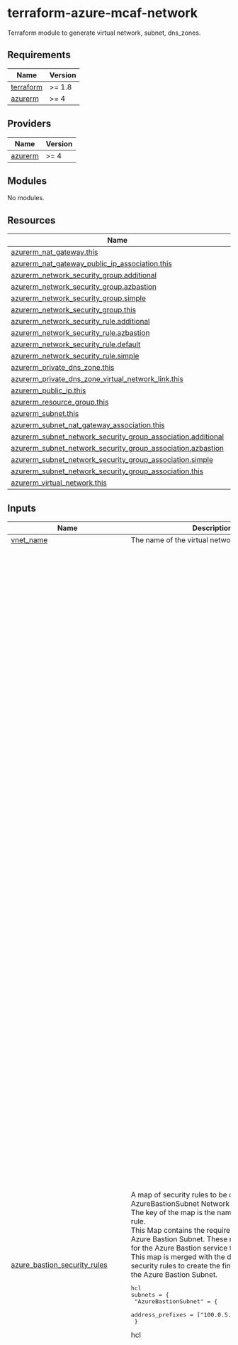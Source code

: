 # terraform-azure-mcaf-network
Terraform module to generate virtual network, subnet, dns_zones.

<!-- BEGIN_TF_DOCS -->
## Requirements

| Name | Version |
|------|---------|
| <a name="requirement_terraform"></a> [terraform](#requirement\_terraform) | >= 1.8 |
| <a name="requirement_azurerm"></a> [azurerm](#requirement\_azurerm) | >= 4 |

## Providers

| Name | Version |
|------|---------|
| <a name="provider_azurerm"></a> [azurerm](#provider\_azurerm) | >= 4 |

## Modules

No modules.

## Resources

| Name | Type |
|------|------|
| [azurerm_nat_gateway.this](https://registry.terraform.io/providers/hashicorp/azurerm/latest/docs/resources/nat_gateway) | resource |
| [azurerm_nat_gateway_public_ip_association.this](https://registry.terraform.io/providers/hashicorp/azurerm/latest/docs/resources/nat_gateway_public_ip_association) | resource |
| [azurerm_network_security_group.additional](https://registry.terraform.io/providers/hashicorp/azurerm/latest/docs/resources/network_security_group) | resource |
| [azurerm_network_security_group.azbastion](https://registry.terraform.io/providers/hashicorp/azurerm/latest/docs/resources/network_security_group) | resource |
| [azurerm_network_security_group.simple](https://registry.terraform.io/providers/hashicorp/azurerm/latest/docs/resources/network_security_group) | resource |
| [azurerm_network_security_group.this](https://registry.terraform.io/providers/hashicorp/azurerm/latest/docs/resources/network_security_group) | resource |
| [azurerm_network_security_rule.additional](https://registry.terraform.io/providers/hashicorp/azurerm/latest/docs/resources/network_security_rule) | resource |
| [azurerm_network_security_rule.azbastion](https://registry.terraform.io/providers/hashicorp/azurerm/latest/docs/resources/network_security_rule) | resource |
| [azurerm_network_security_rule.default](https://registry.terraform.io/providers/hashicorp/azurerm/latest/docs/resources/network_security_rule) | resource |
| [azurerm_network_security_rule.simple](https://registry.terraform.io/providers/hashicorp/azurerm/latest/docs/resources/network_security_rule) | resource |
| [azurerm_private_dns_zone.this](https://registry.terraform.io/providers/hashicorp/azurerm/latest/docs/resources/private_dns_zone) | resource |
| [azurerm_private_dns_zone_virtual_network_link.this](https://registry.terraform.io/providers/hashicorp/azurerm/latest/docs/resources/private_dns_zone_virtual_network_link) | resource |
| [azurerm_public_ip.this](https://registry.terraform.io/providers/hashicorp/azurerm/latest/docs/resources/public_ip) | resource |
| [azurerm_resource_group.this](https://registry.terraform.io/providers/hashicorp/azurerm/latest/docs/resources/resource_group) | resource |
| [azurerm_subnet.this](https://registry.terraform.io/providers/hashicorp/azurerm/latest/docs/resources/subnet) | resource |
| [azurerm_subnet_nat_gateway_association.this](https://registry.terraform.io/providers/hashicorp/azurerm/latest/docs/resources/subnet_nat_gateway_association) | resource |
| [azurerm_subnet_network_security_group_association.additional](https://registry.terraform.io/providers/hashicorp/azurerm/latest/docs/resources/subnet_network_security_group_association) | resource |
| [azurerm_subnet_network_security_group_association.azbastion](https://registry.terraform.io/providers/hashicorp/azurerm/latest/docs/resources/subnet_network_security_group_association) | resource |
| [azurerm_subnet_network_security_group_association.simple](https://registry.terraform.io/providers/hashicorp/azurerm/latest/docs/resources/subnet_network_security_group_association) | resource |
| [azurerm_subnet_network_security_group_association.this](https://registry.terraform.io/providers/hashicorp/azurerm/latest/docs/resources/subnet_network_security_group_association) | resource |
| [azurerm_virtual_network.this](https://registry.terraform.io/providers/hashicorp/azurerm/latest/docs/resources/virtual_network) | resource |

## Inputs

| Name | Description | Type | Default | Required |
|------|-------------|------|---------|:--------:|
| <a name="input_vnet_name"></a> [vnet\_name](#input\_vnet\_name) | The name of the virtual network. | `string` | n/a | yes |
| <a name="input_azure_bastion_security_rules"></a> [azure\_bastion\_security\_rules](#input\_azure\_bastion\_security\_rules) | A map of security rules to be created in the AzureBastionSubnet Network Security Group. The key of the map is the name of the security rule.<br/>  This Map contains the required rules for the Azure Bastion Subnet. These rules are required for the Azure Bastion service to work properly.<br/>  This map is merged with the default rules and security rules to create the final set of rules for the Azure Bastion Subnet.<pre>hcl<br/>subnets = {<br/>  "AzureBastionSubnet" = {<br/>    address_prefixes                = ["100.0.5.0/24"]<br/>  }</pre>hcl | <pre>map(object({<br/>    name                                       = string<br/>    access                                     = string<br/>    direction                                  = string<br/>    priority                                   = number<br/>    protocol                                   = string<br/>    description                                = optional(string)<br/>    destination_address_prefix                 = optional(string, null)<br/>    destination_address_prefixes               = optional(set(string), null)<br/>    destination_application_security_group_ids = optional(set(string), null)<br/>    destination_port_range                     = optional(string, null)<br/>    destination_port_ranges                    = optional(set(string), null)<br/>    source_address_prefix                      = optional(string, null)<br/>    source_address_prefixes                    = optional(set(string), null)<br/>    source_application_security_group_ids      = optional(set(string), null)<br/>    source_port_range                          = optional(string, null)<br/>    source_port_ranges                         = optional(set(string), null)<br/>    timeouts = optional(object({<br/>      create = optional(string, "30")<br/>      delete = optional(string, "30")<br/>      read   = optional(string, "5")<br/>      update = optional(string, "30")<br/>    }))<br/>  }))</pre> | <pre>{<br/>  "Allow-DataPlane-in-from-VirtualNetwork": {<br/>    "access": "Allow",<br/>    "description": "Allow DataPlane traffic from the VirtualNetwork",<br/>    "destination_address_prefix": "VirtualNetwork",<br/>    "destination_port_range": "8080",<br/>    "direction": "Inbound",<br/>    "name": "Allow-DataPlane-in-from-VirtualNetwork",<br/>    "priority": 4042,<br/>    "protocol": "Tcp",<br/>    "source_address_prefix": "VirtualNetwork",<br/>    "source_port_range": "*"<br/>  },<br/>  "Allow-DataPlane-in-from-VirtualNetwork-5701": {<br/>    "access": "Allow",<br/>    "description": "Allow DataPlane traffic from the VirtualNetwork on port 5701",<br/>    "destination_address_prefix": "VirtualNetwork",<br/>    "destination_port_range": "5701",<br/>    "direction": "Inbound",<br/>    "name": "Allow-DataPlane-in-from-VirtualNetwork-5701",<br/>    "priority": 4043,<br/>    "protocol": "Tcp",<br/>    "source_address_prefix": "VirtualNetwork",<br/>    "source_port_range": "*"<br/>  },<br/>  "Allow-DataPlane-out-to-VirtualNetwork-5701": {<br/>    "access": "Allow",<br/>    "description": "Allow DataPlane traffic to the VirtualNetwork on port 5701",<br/>    "destination_address_prefix": "VirtualNetwork",<br/>    "destination_port_range": "5701",<br/>    "direction": "Outbound",<br/>    "name": "Allow-DataPlane-out-to-VirtualNetwork-5701",<br/>    "priority": 4043,<br/>    "protocol": "Tcp",<br/>    "source_address_prefix": "*",<br/>    "source_port_range": "*"<br/>  },<br/>  "Allow-DataPlane-out-to-VirtualNetwork-8080": {<br/>    "access": "Allow",<br/>    "description": "Allow DataPlane traffic to the VirtualNetwork on port 8080",<br/>    "destination_address_prefix": "VirtualNetwork",<br/>    "destination_port_range": "8080",<br/>    "direction": "Outbound",<br/>    "name": "Allow-DataPlane-out-to-VirtualNetwork-8080",<br/>    "priority": 4042,<br/>    "protocol": "Tcp",<br/>    "source_address_prefix": "*",<br/>    "source_port_range": "*"<br/>  },<br/>  "Allow-Http-out-to-Internet": {<br/>    "access": "Allow",<br/>    "description": "Allow HTTP traffic to the Internet",<br/>    "destination_address_prefix": "Internet",<br/>    "destination_port_range": "80",<br/>    "direction": "Outbound",<br/>    "name": "Allow-Http-out-to-Internet",<br/>    "priority": 4045,<br/>    "protocol": "Tcp",<br/>    "source_address_prefix": "*",<br/>    "source_port_range": "*"<br/>  },<br/>  "Allow-Https-in-from-AzureLoadBalancer": {<br/>    "access": "Allow",<br/>    "description": "Allow HTTPS traffic from the AzureLoadBalancer",<br/>    "destination_address_prefix": "*",<br/>    "destination_port_range": "443",<br/>    "direction": "Inbound",<br/>    "name": "Allow-Https-in-from-AzureLoadBalancer",<br/>    "priority": 4044,<br/>    "protocol": "Tcp",<br/>    "source_address_prefix": "AzureLoadBalancer",<br/>    "source_port_range": "*"<br/>  },<br/>  "Allow-Https-in-from-GatewayManager": {<br/>    "access": "Allow",<br/>    "description": "Allow HTTPS traffic from the GatewayManager",<br/>    "destination_address_prefix": "*",<br/>    "destination_port_range": "443",<br/>    "direction": "Inbound",<br/>    "name": "Allow-Https-in-from-GatewayManager",<br/>    "priority": 4041,<br/>    "protocol": "Tcp",<br/>    "source_address_prefix": "GatewayManager",<br/>    "source_port_range": "*"<br/>  },<br/>  "Allow-Https-in-from-Internet": {<br/>    "access": "Allow",<br/>    "description": "Allow HTTPS traffic from the Internet",<br/>    "destination_address_prefix": "*",<br/>    "destination_port_range": "443",<br/>    "direction": "Inbound",<br/>    "name": "Allow-Https-in-from-Internet",<br/>    "priority": 4040,<br/>    "protocol": "Tcp",<br/>    "source_address_prefix": null,<br/>    "source_address_prefixes": null,<br/>    "source_port_range": "*"<br/>  },<br/>  "Allow-Https-out-to-AzureCloud": {<br/>    "access": "Allow",<br/>    "description": "Allow HTTPS traffic to the AzureCloud",<br/>    "destination_address_prefix": "AzureCloud",<br/>    "destination_port_range": "443",<br/>    "direction": "Outbound",<br/>    "name": "Allow-Https-out-to-AzureCloud",<br/>    "priority": 4044,<br/>    "protocol": "Tcp",<br/>    "source_address_prefix": "*",<br/>    "source_port_range": "*"<br/>  },<br/>  "Allow-Rdp-out-to-VirtualNetwork": {<br/>    "access": "Allow",<br/>    "description": "Allow RDP traffic to the VirtualNetwork",<br/>    "destination_address_prefix": "VirtualNetwork",<br/>    "destination_port_range": "3389",<br/>    "direction": "Outbound",<br/>    "name": "Allow-Rdp-out-to-VirtualNetwork",<br/>    "priority": 4040,<br/>    "protocol": "Tcp",<br/>    "source_address_prefix": "*",<br/>    "source_port_range": "*"<br/>  },<br/>  "Allow-Ssh-out-to-VirtualNetwork": {<br/>    "access": "Allow",<br/>    "description": "Allow SSH traffic to the VirtualNetwork",<br/>    "destination_address_prefix": "VirtualNetwork",<br/>    "destination_port_range": "22",<br/>    "direction": "Outbound",<br/>    "name": "Allow-Ssh-out-to-VirtualNetwork",<br/>    "priority": 4041,<br/>    "protocol": "Tcp",<br/>    "source_address_prefix": "*",<br/>    "source_port_range": "*"<br/>  }<br/>}</pre> | no |
| <a name="input_azure_bastion_source_ip_prefixes"></a> [azure\_bastion\_source\_ip\_prefixes](#input\_azure\_bastion\_source\_ip\_prefixes) | The source IP prefixes that can access the Azure Bastion service, recommendation is not to use the default! | `set(string)` | <pre>[<br/>  "0.0.0.0/0"<br/>]</pre> | no |
| <a name="input_default_rules"></a> [default\_rules](#input\_default\_rules) | A map of default security rules to be created in **every** Network Security Group, except if you specificy "network\_security\_group\_config -> Azure default" in the subnet configuration.<br/>  but of course, you can override these defaults by specifying the same rule in a new `default_rules` map.<br/>  This map is merged with the security rules map to create the final set of rules for the Network Security Group.<pre>hcl<br/>subnets = {<br/>  "ToolingSubnet" = {<br/>    address_prefixes                = ["100.0.3.0/24"]<br/>    default_outbound_access_enabled = false<br/>    create_network_security_group   = true<br/>    network_security_group_config = {<br/>      azure_default = true<br/>    }<br/>  }</pre>hcl | <pre>map(object({<br/>    name                                       = string<br/>    access                                     = string<br/>    direction                                  = string<br/>    priority                                   = number<br/>    protocol                                   = string<br/>    description                                = optional(string)<br/>    destination_address_prefix                 = optional(string, null)<br/>    destination_address_prefixes               = optional(set(string), null)<br/>    destination_application_security_group_ids = optional(set(string), null)<br/>    destination_port_range                     = optional(string, null)<br/>    destination_port_ranges                    = optional(set(string), null)<br/>    source_address_prefix                      = optional(string, null)<br/>    source_address_prefixes                    = optional(set(string), null)<br/>    source_application_security_group_ids      = optional(set(string), null)<br/>    source_port_range                          = optional(string, null)<br/>    source_port_ranges                         = optional(set(string), null)<br/>    timeouts = optional(object({<br/>      create = optional(string, "30")<br/>      delete = optional(string, "30")<br/>      read   = optional(string, "5")<br/>      update = optional(string, "30")<br/>    }))<br/>  }))</pre> | <pre>{<br/>  "Allow-Http-out-to-vnets": {<br/>    "access": "Allow",<br/>    "description": "Allow HTTP(S) traffic to VNets",<br/>    "destination_address_prefix": "VirtualNetwork",<br/>    "destination_port_ranges": [<br/>      "80",<br/>      "443"<br/>    ],<br/>    "direction": "Outbound",<br/>    "name": "Allow-Http-out-to-vnets",<br/>    "priority": 4095,<br/>    "protocol": "Tcp",<br/>    "source_address_prefix": "VirtualNetwork",<br/>    "source_port_range": "*"<br/>  },<br/>  "Allow-Https-in-from-vnets": {<br/>    "access": "Allow",<br/>    "description": "Allow HTTPS traffic from VNets",<br/>    "destination_address_prefix": "VirtualNetwork",<br/>    "destination_port_range": "443",<br/>    "direction": "Inbound",<br/>    "name": "Allow-Https-in-from-vnets",<br/>    "priority": 4095,<br/>    "protocol": "Tcp",<br/>    "source_address_prefix": "VirtualNetwork",<br/>    "source_port_range": "*"<br/>  },<br/>  "Deny-Any-Any-Any-In": {<br/>    "access": "Deny",<br/>    "description": "Deny all inbound traffic",<br/>    "destination_address_prefix": "*",<br/>    "destination_port_range": "*",<br/>    "direction": "Inbound",<br/>    "name": "Deny-Any-Any-Any-In",<br/>    "priority": 4096,<br/>    "protocol": "*",<br/>    "source_address_prefix": "*",<br/>    "source_port_range": "*"<br/>  },<br/>  "Deny-Any-Any-Any-Out": {<br/>    "access": "Deny",<br/>    "description": "Deny all outbound traffic",<br/>    "destination_address_prefix": "*",<br/>    "destination_port_range": "*",<br/>    "direction": "Outbound",<br/>    "name": "Deny-Any-Any-Any-Out",<br/>    "priority": 4096,<br/>    "protocol": "*",<br/>    "source_address_prefix": "*",<br/>    "source_port_range": "*"<br/>  }<br/>}</pre> | no |
| <a name="input_natgateway"></a> [natgateway](#input\_natgateway) | This object describes the public IP configuration when creating Nat Gateway's with a public IP.  If creating more than one public IP, then these values will be used for all public IPs.<br/><br/>- `allocation_method`       = (Required) - Defines the allocation method for this IP address. Possible values are Static or Dynamic.<br/>- `ddos_protection_mode`    = (Optional) - The DDoS protection mode of the public IP. Possible values are Disabled, Enabled, and VirtualNetworkInherited. Defaults to VirtualNetworkInherited.<br/>- `ddos_protection_plan_id` = (Optional) - The ID of DDoS protection plan associated with the public IP. ddos\_protection\_plan\_id can only be set when ddos\_protection\_mode is Enabled<br/>- `domain_name_label`       = (Optional) - Label for the Domain Name. Will be used to make up the FQDN. If a domain name label is specified, an A DNS record is created for the public IP in the Microsoft Azure DNS system.<br/>- `idle_timeout_in_minutes` = (Optional) - Specifies the timeout for the TCP idle connection. The value can be set between 4 and 30 minutes.<br/>- `inherit_tags`            = (Optional) - Defaults to false.  Set this to false if only the tags defined on this resource should be applied. - Future functionality leaving in.<br/>- `ip_version`              = (Optional) - The IP Version to use, IPv6 or IPv4. Changing this forces a new resource to be created. Only static IP address allocation is supported for IPv6.<br/>- `lock_level`              = (Optional) - Set this value to override the resource level lock value.  Possible values are `None`, `CanNotDelete`, and `ReadOnly`.<br/>- `name`                    = (Optional) - The name of the Nat gateway. Changing this forces a new resource to be created.<br/>- `sku`                     = (Optional) - The SKU of the Public IP. Accepted values are Basic and Standard. Defaults to Standard to support zones by default. Changing this forces a new resource to be created. When sku\_tier is set to Global, sku must be set to Standard.<br/>- `sku_tier`                = (Optional) - The SKU tier of the Public IP. Accepted values are Global and Regional. Defaults to Regional<br/>- `zones`                   = (Optional) - A list of zones where this public IP should be deployed. Defaults to no zone. if you prefer, you can set other values for the zones ["1","2","3"]. Changing this forces a new resource to be created.<br/><br/>  Example Inputs:<pre>hcl<br/>  natgateway = {<br/>    name = "my-nat-gw"<br/>  }</pre>hcl | <pre>object({<br/>    name                    = optional(string, null)<br/>    allocation_method       = optional(string, "Static")<br/>    ddos_protection_mode    = optional(string, "VirtualNetworkInherited")<br/>    ddos_protection_plan_id = optional(string, null)<br/>    domain_name_label       = optional(string, null)<br/>    idle_timeout_in_minutes = optional(number, 4)<br/>    inherit_tags            = optional(bool, true)<br/>    ip_version              = optional(string, "IPv4")<br/>    lock_level              = optional(string, null)<br/>    sku                     = optional(string, "Standard")<br/>    sku_tier                = optional(string, "Regional")<br/>    zones                   = optional(list(string))<br/>  })</pre> | `null` | no |
| <a name="input_private_dns"></a> [private\_dns](#input\_private\_dns) | This object describes the private DNS configuration for the virtual network.<br/><br/>- `zone_name`           = (Required) - The name of the private DNS zone.<br/>- `zone_link_enabled`   = (Optional) - Whether to link the private DNS zone to the virtual network. Defaults to true.<br/>- `zone_link_name`      = (Optional) - The name of the private DNS zone link. Changing this forces a new resource to be created.<br/>- `resource_group_name` = (Optional) - The name of the resource group to link the private DNS zone to. Changing this forces a new resource to be created.<br/><br/>  Example Inputs:<pre>hcl<br/>private_dns = {<br/>  "keyvault" = {<br/>    zone_name = "privatelink.vaultcore.azure.net"<br/>  }<br/>  "blob" = {<br/>    zone_name = "privatelink.blob.core.windows.net"<br/>  }<br/>  "azurecr" = {<br/>    zone_name = "privatelink.azurecr.io"<br/>  }<br/>}</pre>hcl | <pre>map(object({<br/>    zone_name           = string<br/>    zone_link_enabled   = optional(bool, true)<br/>    zone_link_name      = optional(string)<br/>    resource_group_name = optional(string)<br/>  }))</pre> | `null` | no |
| <a name="input_public_ip"></a> [public\_ip](#input\_public\_ip) | This object describes the public IP configuration when creating a public IP.<br/>Its is preconfigured by the Nat Gateway.<br/><br/>- `allocation_method` = (Optional) - Defines the allocation method for this IP address. Possible values are Static or Dynamic, default is Static.<br/>- `ip_version`        = (Optional) - The IP Version to use, IPv6 or IPv4. Changing this forces a new resource to be created. Only static IP address allocation is supported for IPv6, Default is IPv4.<br/>- `name`              = (Optional) - The name of the Public IP. Changing this forces a new resource to be created.<br/>- `sku`               = (Optional) - The SKU of the Public IP. Accepted values are Basic and Standard. Defaults to Standard. Changing this forces a new resource to be created.<br/>- `sku_tier`          = (Optional) - The SKU Tier that should be used for the Public IP. Possible values are Regional and Global. Defaults to Regional. Changing this forces a new resource to be created.<br/>- `zones`             = (Optional) - A collection containing the availability zone to allocate the Public IP in. Changing this forces a new resource to be created, Availability Zones are only supported with a Standard SKU and in select regions at this time. Standard SKU Public IP Addresses that do not specify a zone are not zone-redundant by default.<br/>} | <pre>object({<br/>    name              = optional(string, null)<br/>    allocation_method = optional(string, "Static")<br/>    ip_version        = optional(string, "IPv4")<br/>    sku               = optional(string, "Standard")<br/>    sku_tier          = optional(string, "Regional")<br/>    zones             = optional(list(string))<br/>  })</pre> | `{}` | no |
| <a name="input_resource_group"></a> [resource\_group](#input\_resource\_group) | The name of the resource group in which to create the resources. | <pre>object({<br/>    name     = string<br/>    location = string<br/>  })</pre> | <pre>{<br/>  "location": null,<br/>  "name": null<br/>}</pre> | no |
| <a name="input_security_rules"></a> [security\_rules](#input\_security\_rules) | A map of security rules to be created in **every** Network Security Group. The key of the map is the name of the security rule.<br/><br/>  - `access` - (Required) Specifies whether network traffic is allowed or denied. Possible values are `Allow` and `Deny`.<br/>  - `name` - (Required) Name of the network security rule to be created.<br/>  - `description` - (Optional) A description for this rule. Restricted to 140 characters.<br/>  - `destination_address_prefix` - (Optional) CIDR or destination IP range or * to match any IP. Tags such as `VirtualNetwork`, `AzureLoadBalancer` and `Internet` can also be used. Besides, it also supports all available Service Tags like ‘Sql.WestEurope‘, ‘Storage.EastUS‘, etc. You can list the available service tags with the CLI:<pre>shell az network list-service-tags --location westcentralus</pre>. For further information please see [Azure CLI<br/>  - `destination_address_prefixes` - (Optional) List of destination address prefixes. Tags may not be used. This is required if `destination_address_prefix` is not specified.<br/>  - `destination_application_security_group_ids` - (Optional) A List of destination Application Security Group IDs<br/>  - `destination_port_range` - (Optional) Destination Port or Range. Integer or range between `0` and `65535` or `*` to match any. This is required if `destination_port_ranges` is not specified.<br/>  - `destination_port_ranges` - (Optional) List of destination ports or port ranges. This is required if `destination_port_range` is not specified.<br/>  - `direction` - (Required) The direction specifies if rule will be evaluated on incoming or outgoing traffic. Possible values are `Inbound` and `Outbound`.<br/>  - `name` - (Required) The name of the security rule. This needs to be unique across all Rules in the Network Security Group. Changing this forces a new resource to be created.<br/>  - `priority` - (Required) Specifies the priority of the rule. The value can be between 100 and 4096. The priority number must be unique for each rule in the collection. The lower the priority number, the higher the priority of the rule.<br/>  - `protocol` - (Required) Network protocol this rule applies to. Possible values include `Tcp`, `Udp`, `Icmp`, `Esp`, `Ah` or `*` (which matches all).<br/>  - `resource_group_name` - (Required) The name of the resource group in which to create the Network Security Rule. Changing this forces a new resource to be created.<br/>  - `source_address_prefix` - (Optional) CIDR or source IP range or * to match any IP. Tags such as `VirtualNetwork`, `AzureLoadBalancer` and `Internet` can also be used. This is required if `source_address_prefixes` is not specified.<br/>  - `source_address_prefixes` - (Optional) List of source address prefixes. Tags may not be used. This is required if `source_address_prefix` is not specified.<br/>  - `source_application_security_group_ids` - (Optional) A List of source Application Security Group IDs<br/>  - `source_port_range` - (Optional) Source Port or Range. Integer or range between `0` and `65535` or `*` to match any. This is required if `source_port_ranges` is not specified.<br/>  - `source_port_ranges` - (Optional) List of source ports or port ranges. This is required if `source_port_range` is not specified.<br/><br/>  ---<br/>  `timeouts` block supports the following:<br/>  - `create` - (Defaults to 30 minutes) Used when creating the Network Security Rule.<br/>  - `delete` - (Defaults to 30 minutes) Used when deleting the Network Security Rule.<br/>  - `read` - (Defaults to 5 minutes) Used when retrieving the Network Security Rule.<br/>  - `update` - (Defaults to 30 minutes) Used when updating the Network Security Rule.<pre>hcl<br/>security_rules = {<br/>  "test" = {<br/>    access                     = "Allow"<br/>    name                       = "Allow-HTTPS-Internet"<br/>    description                = "Allow HTTPS traffic to the Internet"<br/>    destination_address_prefix = "Internet"<br/>    destination_port_range     = "443"<br/>    direction                  = "Outbound"<br/>    priority                   = 555<br/>    protocol                   = "Tcp"<br/>    source_address_prefix      = "VirtualNetwork"<br/>    source_port_range          = "*"<br/>  }<br/>}</pre>hcl | <pre>map(object({<br/>    name                                       = string<br/>    access                                     = string<br/>    description                                = optional(string)<br/>    destination_address_prefix                 = optional(string)<br/>    destination_address_prefixes               = optional(set(string))<br/>    destination_application_security_group_ids = optional(set(string))<br/>    destination_port_range                     = optional(string)<br/>    destination_port_ranges                    = optional(set(string))<br/>    direction                                  = string<br/>    priority                                   = number<br/>    protocol                                   = string<br/>    source_address_prefix                      = optional(string)<br/>    source_address_prefixes                    = optional(set(string))<br/>    source_application_security_group_ids      = optional(set(string))<br/>    source_port_range                          = optional(string)<br/>    source_port_ranges                         = optional(set(string))<br/>    timeouts = optional(object({<br/>      create = optional(string)<br/>      delete = optional(string)<br/>      read   = optional(string)<br/>      update = optional(string)<br/>    }))<br/>  }))</pre> | `{}` | no |
| <a name="input_subnet_delegations_actions"></a> [subnet\_delegations\_actions](#input\_subnet\_delegations\_actions) | List of delegation actions when delegations of subnets is used, will be used for querying | `map(list(string))` | <pre>{<br/>  "GitHub.Network/networkSettings": [<br/>    "Microsoft.Network/virtualNetworks/subnets/action"<br/>  ],<br/>  "Microsoft.AVS/PrivateClouds": [<br/>    "Microsoft.Network/virtualNetworks/subnets/action"<br/>  ],<br/>  "Microsoft.ApiManagement/service": [<br/>    "Microsoft.Network/virtualNetworks/subnets/action"<br/>  ],<br/>  "Microsoft.Apollo/npu": [<br/>    "Microsoft.Network/virtualNetworks/subnets/action"<br/>  ],<br/>  "Microsoft.App/environments": [<br/>    "Microsoft.Network/virtualNetworks/subnets/action"<br/>  ],<br/>  "Microsoft.App/testClients": [<br/>    "Microsoft.Network/virtualNetworks/subnets/action"<br/>  ],<br/>  "Microsoft.AzureCosmosDB/clusters": [<br/>    "Microsoft.Network/virtualNetworks/subnets/action"<br/>  ],<br/>  "Microsoft.BareMetal/AzureHPC": [<br/>    "Microsoft.Network/virtualNetworks/subnets/action"<br/>  ],<br/>  "Microsoft.BareMetal/AzureHostedService": [<br/>    "Microsoft.Network/virtualNetworks/subnets/action"<br/>  ],<br/>  "Microsoft.BareMetal/AzurePaymentHSM": [<br/>    "Microsoft.Network/virtualNetworks/subnets/action"<br/>  ],<br/>  "Microsoft.BareMetal/AzureVMware": [<br/>    "Microsoft.Network/networkinterfaces/*",<br/>    "Microsoft.Network/virtualNetworks/subnets/join/action"<br/>  ],<br/>  "Microsoft.BareMetal/CrayServers": [<br/>    "Microsoft.Network/networkinterfaces/*",<br/>    "Microsoft.Network/virtualNetworks/subnets/join/action"<br/>  ],<br/>  "Microsoft.BareMetal/MonitoringServers": [<br/>    "Microsoft.Network/virtualNetworks/subnets/action"<br/>  ],<br/>  "Microsoft.Batch/batchAccounts": [<br/>    "Microsoft.Network/virtualNetworks/subnets/action"<br/>  ],<br/>  "Microsoft.CloudTest/hostedpools": [<br/>    "Microsoft.Network/virtualNetworks/subnets/action"<br/>  ],<br/>  "Microsoft.CloudTest/images": [<br/>    "Microsoft.Network/virtualNetworks/subnets/action"<br/>  ],<br/>  "Microsoft.CloudTest/pools": [<br/>    "Microsoft.Network/virtualNetworks/subnets/action"<br/>  ],<br/>  "Microsoft.Codespaces/plans": [<br/>    "Microsoft.Network/virtualNetworks/subnets/action"<br/>  ],<br/>  "Microsoft.ContainerInstance/containerGroups": [<br/>    "Microsoft.Network/virtualNetworks/subnets/action"<br/>  ],<br/>  "Microsoft.ContainerService/TestClients": [<br/>    "Microsoft.Network/virtualNetworks/subnets/action"<br/>  ],<br/>  "Microsoft.ContainerService/managedClusters": [<br/>    "Microsoft.Network/virtualNetworks/subnets/action"<br/>  ],<br/>  "Microsoft.DBforMySQL/flexibleServers": [<br/>    "Microsoft.Network/virtualNetworks/subnets/action"<br/>  ],<br/>  "Microsoft.DBforMySQL/servers": [<br/>    "Microsoft.Network/virtualNetworks/subnets/action"<br/>  ],<br/>  "Microsoft.DBforMySQL/serversv2": [<br/>    "Microsoft.Network/virtualNetworks/subnets/action"<br/>  ],<br/>  "Microsoft.DBforPostgreSQL/flexibleServers": [<br/>    "Microsoft.Network/virtualNetworks/subnets/action"<br/>  ],<br/>  "Microsoft.DBforPostgreSQL/serversv2": [<br/>    "Microsoft.Network/virtualNetworks/subnets/join/action"<br/>  ],<br/>  "Microsoft.DBforPostgreSQL/singleServers": [<br/>    "Microsoft.Network/virtualNetworks/subnets/action"<br/>  ],<br/>  "Microsoft.Databricks/workspaces": [<br/>    "Microsoft.Network/virtualNetworks/subnets/join/action",<br/>    "Microsoft.Network/virtualNetworks/subnets/prepareNetworkPolicies/action",<br/>    "Microsoft.Network/virtualNetworks/subnets/unprepareNetworkPolicies/action"<br/>  ],<br/>  "Microsoft.DelegatedNetwork/controller": [<br/>    "Microsoft.Network/virtualNetworks/subnets/action"<br/>  ],<br/>  "Microsoft.DevCenter/networkConnection": [<br/>    "Microsoft.Network/virtualNetworks/subnets/action"<br/>  ],<br/>  "Microsoft.DevOpsInfrastructure/pools": [<br/>    "Microsoft.Network/virtualNetworks/subnets/join/action"<br/>  ],<br/>  "Microsoft.DocumentDB/cassandraClusters": [<br/>    "Microsoft.Network/virtualNetworks/subnets/action"<br/>  ],<br/>  "Microsoft.Fidalgo/networkSettings": [<br/>    "Microsoft.Network/virtualNetworks/subnets/action"<br/>  ],<br/>  "Microsoft.HardwareSecurityModules/dedicatedHSMs": [<br/>    "Microsoft.Network/networkinterfaces/*",<br/>    "Microsoft.Network/virtualNetworks/subnets/join/action"<br/>  ],<br/>  "Microsoft.Kusto/clusters": [<br/>    "Microsoft.Network/virtualNetworks/subnets/action"<br/>  ],<br/>  "Microsoft.LabServices/labplans": [<br/>    "Microsoft.Network/virtualNetworks/subnets/action"<br/>  ],<br/>  "Microsoft.Logic/integrationServiceEnvironments": [<br/>    "Microsoft.Network/virtualNetworks/subnets/action"<br/>  ],<br/>  "Microsoft.MachineLearningServices/workspaces": [<br/>    "Microsoft.Network/virtualNetworks/subnets/action"<br/>  ],<br/>  "Microsoft.Netapp/volumes": [<br/>    "Microsoft.Network/networkinterfaces/*",<br/>    "Microsoft.Network/virtualNetworks/subnets/join/action"<br/>  ],<br/>  "Microsoft.Network/dnsResolvers": [<br/>    "Microsoft.Network/virtualNetworks/subnets/join/action"<br/>  ],<br/>  "Microsoft.Network/fpgaNetworkInterfaces": [<br/>    "Microsoft.Network/virtualNetworks/subnets/action"<br/>  ],<br/>  "Microsoft.Network/managedResolvers": [<br/>    "Microsoft.Network/virtualNetworks/subnets/action"<br/>  ],<br/>  "Microsoft.Network/networkWatchers.": [<br/>    "Microsoft.Network/virtualNetworks/subnets/action"<br/>  ],<br/>  "Microsoft.Network/virtualNetworkGateways": [<br/>    "Microsoft.Network/virtualNetworks/subnets/action"<br/>  ],<br/>  "Microsoft.Orbital/orbitalGateways": [<br/>    "Microsoft.Network/virtualNetworks/subnets/action"<br/>  ],<br/>  "Microsoft.PowerPlatform/enterprisePolicies": [<br/>    "Microsoft.Network/virtualNetworks/subnets/action"<br/>  ],<br/>  "Microsoft.PowerPlatform/vnetaccesslinks": [<br/>    "Microsoft.Network/virtualNetworks/subnets/action"<br/>  ],<br/>  "Microsoft.ServiceFabricMesh/networks": [<br/>    "Microsoft.Network/virtualNetworks/subnets/action"<br/>  ],<br/>  "Microsoft.ServiceNetworking/trafficControllers": [<br/>    "Microsoft.Network/virtualNetworks/subnets/action"<br/>  ],<br/>  "Microsoft.Singularity/accounts/networks": [<br/>    "Microsoft.Network/virtualNetworks/subnets/action"<br/>  ],<br/>  "Microsoft.Singularity/accounts/npu": [<br/>    "Microsoft.Network/virtualNetworks/subnets/action"<br/>  ],<br/>  "Microsoft.Sql/managedInstances": [<br/>    "Microsoft.Network/virtualNetworks/subnets/join/action",<br/>    "Microsoft.Network/virtualNetworks/subnets/prepareNetworkPolicies/action",<br/>    "Microsoft.Network/virtualNetworks/subnets/unprepareNetworkPolicies/action"<br/>  ],<br/>  "Microsoft.Sql/managedInstancesOnebox": [<br/>    "Microsoft.Network/virtualNetworks/subnets/action"<br/>  ],<br/>  "Microsoft.Sql/managedInstancesStage": [<br/>    "Microsoft.Network/virtualNetworks/subnets/action"<br/>  ],<br/>  "Microsoft.Sql/managedInstancesTest": [<br/>    "Microsoft.Network/virtualNetworks/subnets/action"<br/>  ],<br/>  "Microsoft.Sql/servers": [<br/>    "Microsoft.Network/virtualNetworks/subnets/action"<br/>  ],<br/>  "Microsoft.StoragePool/diskPools": [<br/>    "Microsoft.Network/virtualNetworks/subnets/action"<br/>  ],<br/>  "Microsoft.StreamAnalytics/streamingJobs": [<br/>    "Microsoft.Network/virtualNetworks/subnets/join/action"<br/>  ],<br/>  "Microsoft.Synapse/workspaces": [<br/>    "Microsoft.Network/virtualNetworks/subnets/action"<br/>  ],<br/>  "Microsoft.Web/hostingEnvironments": [<br/>    "Microsoft.Network/virtualNetworks/subnets/action"<br/>  ],<br/>  "Microsoft.Web/serverFarms": [<br/>    "Microsoft.Network/virtualNetworks/subnets/action"<br/>  ],<br/>  "NGINX.NGINXPLUS/nginxDeployments": [<br/>    "Microsoft.Network/virtualNetworks/subnets/action"<br/>  ],<br/>  "PaloAltoNetworks.Cloudngfw/firewalls": [<br/>    "Microsoft.Network/virtualNetworks/subnets/action"<br/>  ],<br/>  "Qumulo.Storage/fileSystems": [<br/>    "Microsoft.Network/virtualNetworks/subnets/action"<br/>  ]<br/>}</pre> | no |
| <a name="input_subnets"></a> [subnets](#input\_subnets) | This object describes the subnets to create within the virtual network.<br/><br/>- `address_prefix`   = (Optional) - The address prefix to use for the subnet. Changing this forces a new resource to be created.<br/>- `address_prefixes` = (Optional) - The address prefixes to use for the subnet. Changing this forces a new resource to be created.<br/>- `name`             = (Optional) - The name of the subnet. Changing this forces a new resource to be created.<br/>- `create_network_security_group` = (Optional) - Whether to create a specific Network Security Group for the subnet. Defaults to false.<br/>- `network_security_group_config` = (Optional) - The configuration for the Network Security Group. Changing this forces a new resource to be created.<br/>  `azure_default` = (Optional) - Whether to use the Azure default Network Security Group rules. Defaults to false.<br/>- `network_security_group_id` = (Optional) - The ID of the Network Security Group to associate with the subnet. Changing this forces a new resource to be created.<br/>- `no_nsg_association` = (Optional) - Whether to associate a Network Security Group with the subnet. Defaults to false.<br/>- `nat_gateway`      = (Optional) - The NAT Gateway to associate with the subnet. Changing this forces a new resource to be created.<br/>- `network_security_group` = (Optional) - The Network Security Group to associate with the subnet. Changing this forces a new resource to be created.<br/>- `private_endpoint_network_policies` = (Optional) - Enable or Disable network policies for the private endpoint on the subnet. Possible values are Disabled, Enabled, NetworkSecurityGroupEnabled and RouteTableEnabled. Defaults to Disabled.<br/>- `private_link_service_network_policies_enabled` = (Optional) - Enable or disable network policies for private link service on the subnet. Defaults to true.<br/>- `route_table` = (Optional) - The Route Table to associate with the subnet. Changing this forces a new resource to be created.<br/>- `service_endpoint_policies` = (Optional) - The service endpoint policies to associate with the subnet. Changing this forces a new resource to be created.<br/>- `service_endpoints` = (Optional) - The service endpoints to associate with the subnet. Changing this forces a new resource to be created.<br/>- `default_outbound_access_enabled` = (Optional) - Whether to allow outbound traffic from the subnet. Defaults to false.<br/>- `sharing_scope` = (Optional) - The sharing scope of the subnet. Possible values are None, Shared, and Service. Defaults to None.<br/>- `delegate_to` = (Optional) - The service to delegate to. Changing this forces a new resource to be created.<br/>- `timeouts` = (Optional) - The timeouts for the subnet.<br/>- `role_assignments` = (Optional) - The role assignments for the subnet.<br/><br/>  Example Inputs:<pre>hcl<br/>subnets = {<br/>  "CoreSubnet" = {<br/>    address_prefixes                = ["100.0.1.0/24"]<br/>    default_outbound_access_enabled = false<br/>  }<br/>  "DevopsSubnet" = {<br/>    address_prefixes                = ["100.0.2.0/24"]<br/>    default_outbound_access_enabled = false<br/>    delegate_to                     = "Microsoft.ContainerInstance/containerGroups"<br/>    create_network_security_group   = true<br/>  }<br/>  "ToolingSubnet" = {<br/>    address_prefixes                = ["100.0.3.0/24"]<br/>    default_outbound_access_enabled = false<br/>    create_network_security_group   = true<br/>    network_security_group_config = {<br/>      azure_default = true<br/>    }<br/>  }<br/>  "OtherSubnet" = {<br/>    address_prefixes                = ["100.0.4.0/24"]<br/>    default_outbound_access_enabled = false<br/>    no_nsg_association              = true<br/>  }<br/>  "AzureBastionSubnet" = {<br/>    address_prefixes                = ["100.0.5.0/24"]<br/>    default_outbound_access_enabled = false<br/>  }<br/>}</pre>hcl | <pre>map(object({<br/>    name                            = optional(string)<br/>    address_prefix                  = optional(string)<br/>    address_prefixes                = optional(list(string))<br/>    default_outbound_access_enabled = optional(bool, false)<br/>    delegate_to                     = optional(string, null)<br/>    delegate_to_actions             = optional(list(string), null)<br/>    nat_gateway = optional(object({<br/>      id = string<br/>    }))<br/>    no_nsg_association            = optional(bool, false)<br/>    create_network_security_group = optional(bool, false)<br/>    network_security_group_config = optional(object({<br/>      azure_default = optional(bool, false)<br/>    }), null)<br/>    network_security_group_id                     = optional(string, null)<br/>    private_endpoint_network_policies             = optional(string, "Disabled")<br/>    private_link_service_network_policies_enabled = optional(bool, true)<br/>    role_assignments = optional(map(object({<br/>      role_definition_id_or_name             = string<br/>      principal_id                           = string<br/>      description                            = optional(string, null)<br/>      skip_service_principal_aad_check       = optional(bool, false)<br/>      condition                              = optional(string, null)<br/>      condition_version                      = optional(string, null)<br/>      delegated_managed_identity_resource_id = optional(string, null)<br/>      principal_type                         = optional(string, null)<br/>    })))<br/>    route_table = optional(object({<br/>      id = string<br/>    }))<br/>    service_endpoint_policies = optional(map(object({<br/>      id = string<br/>    })))<br/>    service_endpoints = optional(set(string))<br/>    sharing_scope     = optional(string, null)<br/>    timeouts = optional(object({<br/>      create = optional(string)<br/>      delete = optional(string)<br/>      read   = optional(string)<br/>      update = optional(string)<br/>    }))<br/>  }))</pre> | `{}` | no |
| <a name="input_tags"></a> [tags](#input\_tags) | A map of tags to assign to the resource. | `map(string)` | `{}` | no |
| <a name="input_vnet_address_space"></a> [vnet\_address\_space](#input\_vnet\_address\_space) | The address space that is used by the virtual network. | `list(string)` | <pre>[<br/>  "10.0.0.0/16"<br/>]</pre> | no |
| <a name="input_vnet_dns_servers"></a> [vnet\_dns\_servers](#input\_vnet\_dns\_servers) | The DNS servers to be used by the virtual network. | `list(string)` | `[]` | no |

## Outputs

| Name | Description |
|------|-------------|
| <a name="output_all_network_security_groups"></a> [all\_network\_security\_groups](#output\_all\_network\_security\_groups) | A map of all network security groups created keyed by subnet |
| <a name="output_all_subnets"></a> [all\_subnets](#output\_all\_subnets) | A list of all subnets created |
| <a name="output_id"></a> [id](#output\_id) | The ID of the virtual network |
| <a name="output_name"></a> [name](#output\_name) | The name of the virtual network |
| <a name="output_private_dns_zone_list"></a> [private\_dns\_zone\_list](#output\_private\_dns\_zone\_list) | A map of private DNS zone names to their corresponding names and IDs |
| <a name="output_resource_group"></a> [resource\_group](#output\_resource\_group) | The resource group in which the virtual network is created |
| <a name="output_subnets"></a> [subnets](#output\_subnets) | A map of subnet names to their corresponding names, IDs and address prefixes |
| <a name="output_subnets_with_default_nsg"></a> [subnets\_with\_default\_nsg](#output\_subnets\_with\_default\_nsg) | n/a |
| <a name="output_subnets_with_nsg"></a> [subnets\_with\_nsg](#output\_subnets\_with\_nsg) | n/a |
| <a name="output_subnets_with_nsg_azure_default"></a> [subnets\_with\_nsg\_azure\_default](#output\_subnets\_with\_nsg\_azure\_default) | n/a |
<!-- END_TF_DOCS -->

## License

**Copyright:** Schuberg Philis

```text
Licensed under the Apache License, Version 2.0 (the "License");
you may not use this file except in compliance with the License.
You may obtain a copy of the License at

    http://www.apache.org/licenses/LICENSE-2.0

Unless required by applicable law or agreed to in writing, software
distributed under the License is distributed on an "AS IS" BASIS,
WITHOUT WARRANTIES OR CONDITIONS OF ANY KIND, either express or implied.
See the License for the specific language governing permissions and
limitations under the License.
```
